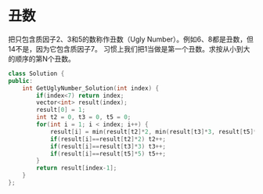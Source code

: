 # 丑数

把只包含质因子2、3和5的数称作丑数（Ugly Number）。例如6、8都是丑数，但14不是，因为它包含质因子7。 习惯上我们把1当做是第一个丑数。求按从小到大的顺序的第N个丑数。

```cpp
class Solution {
public:
    int GetUglyNumber_Solution(int index) {
        if(index<7) return index;
        vector<int> result(index);
        result[0] = 1;
        int t2 = 0, t3 = 0, t5 = 0;
        for(int i = 1; i < index; i++) {
            result[i] = min(result[t2]*2, min(result[t3]*3, result[t5]*5));
            if(result[i]==result[t2]*2) t2++;
            if(result[i]==result[t3]*3) t3++;
            if(result[i]==result[t5]*5) t5++;
        }
        return result[index-1];
    }
};
```
